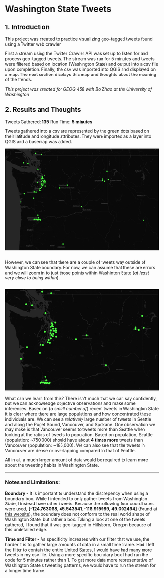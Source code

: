 # Washington State Tweets

## 1. Introduction

This project was created to practice visualizing geo-tagged tweets found using a Twitter web crawler.

First a stream using the Twitter Crawler API was set up to listen for and process geo-tagged tweets. The stream was run for 5 minutes and tweets were filtered based on location (Washington State) and output into a csv file upon completion. Finally, the csv was imported into QGIS and displayed on a map. The next section displays this map and thoughts about the meaning of the trends.

_This project was created for GEOG 458 with Bo Zhao at the University of Washington_


## 2. Results and Thoughts

Tweets Gathered: **135**
Run Time: **5 minutes**

Tweets gathered into a csv are represented by the green dots based on their latitude and longitude attributes. They were imported as a layer into QGIS and a basemap was added.

![Tweets in Washington State](img/wa_tweets_map.png)

<pre></pre>
However, we can see that there are a couple of tweets way outside of Washington State boundary. For now, we can assume that these are errors and we will zoom in to just those points within Washinton State (_at least very close to being within_).
<pre></pre>

![Tweets in Washington State](img/wa_tweets_map_zoomed.png)

What can we learn from this? There isn't much that we can say confidently, but we can acknowledge objective observations and make some inferences. Based on (_a small number of_) recent tweets in Washington State it is clear where there are large populations and how concentrated these individuals are. We can see a _relatively_ large number of tweets in Seattle and along the Puget Sound, Vancouver, and Spokane. One observation we may make is that Vancouver seems to tweets more than Seattle when looking at the ratios of tweets to population. Based on population, Seattle (population: ~750,000) should have about **4 times more** tweets than Vancouver (population: ~185,000). We can also see that the tweets in Vancouver are dense or overlapping compared to that of Seattle.

All in all, a much larger amount of data would be required to learn more about the tweeting habits in Washington State.

---
### Notes and Limitations:

**Boundary -**
It is important to understand the discrepency when using a boundary box. While I intended to only gather tweets from Washington State, I instead have other tweets. Because the following four coordinates were used, **[-124.763068, 45.543541, -116.915989, 49.002494]** (Found at [this website](https://anthonylouisdagostino.com/bounding-boxes-for-all-us-states/)), the boundary does not conform to the real world shape of Washington State, but rather a box. Taking a look at one of the tweets gathered, I found that it was geo-tagged in Hillsboro, Oregon because of this undetailed edge.

**Time and Filter -**
As specificity increases with our filter that we use, the harder it is to gather large amounts of data in a small time frame. Had I left the filter to contain the entire United States, I would have had many more tweets in my csv file. Using a more specific boundary box I had run the code for 5 minutes rather than 1. To get more data more representative of Washington State's tweeting patterns, we would have to run the stream for a longer time frame.
